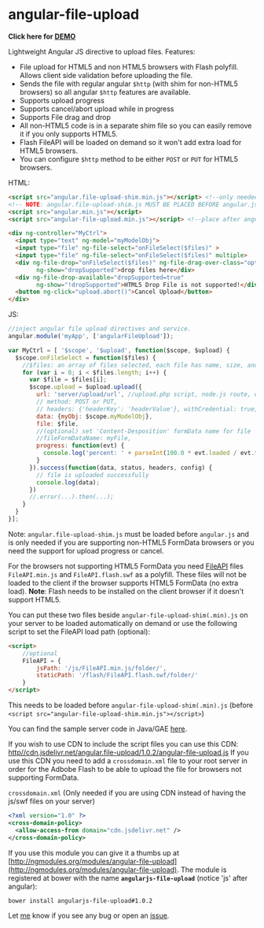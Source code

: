 angular-file-upload
===================


**Click here for <a href="http://angular-file-upload.appspot.com/" target="_blank">DEMO</a>**

Lightweight Angular JS directive to upload files. Features:
* File upload for HTML5 and non HTML5 browsers with Flash polyfill. Allows client side validation before uploading the file.
* Sends the file with regular angular `$http` (with shim for non-HTML5 browsers) so all angular `$http` features are available.
* Supports upload progress
* Supports cancel/abort upload while in progress
* Supports File drag and drop
* All non-HTML5 code is in a separate shim file so you can easily remove it if you only supports HTML5.
* Flash FileAPI will be loaded on demand so it won't add extra load for HTML5 browsers.
* You can configure `$http` method to be either `POST` or `PUT` for HTML5 browsers.

HTML:
```html
<script src="angular.file-upload-shim.min.js"></script> <!--only needed if you support upload progress/abort or non HTML5 FormData browsers.-->
<!-- NOTE: angular.file-upload-shim.js MUST BE PLACED BEFORE angular.js-->
<script src="angular.min.js"></script>
<script src="angular-file-upload.min.js"></script> <!--place after angular.js-->

<div ng-controller="MyCtrl">
  <input type="text" ng-model="myModelObj">
  <input type="file" ng-file-select="onFileSelect($files)" >
  <input type="file" ng-file-select="onFileSelect($files)" multiple>
  <div ng-file-drop="onFileSelect($files)" ng-file-drag-over-class="optional-css-class"
        ng-show="dropSupported">drop files here</div>
  <div ng-file-drop-available="dropSupported=true" 
        ng-show="!dropSupported">HTML5 Drop File is not supported!</div>
  <button ng-click="upload.abort()">Cancel Upload</button>
</div>
```

JS:
```js
//inject angular file upload directives and service.
angular.module('myApp', ['angularFileUpload']);

var MyCtrl = [ '$scope', '$upload', function($scope, $upload) {
  $scope.onFileSelect = function($files) {
    //$files: an array of files selected, each file has name, size, and type.
    for (var i = 0; i < $files.length; i++) {
      var $file = $files[i];
      $scope.upload = $upload.upload({
        url: 'server/upload/url', //upload.php script, node.js route, or servlet url
        // method: POST or PUT,
        // headers: {'headerKey': 'headerValue'}, withCredential: true,
        data: {myObj: $scope.myModelObj},
        file: $file,
        //(optional) set 'Content-Desposition' formData name for file
        //fileFormDataName: myFile,
        progress: function(evt) {
          console.log('percent: ' + parseInt(100.0 * evt.loaded / evt.total));
        }
      }).success(function(data, status, headers, config) {
        // file is uploaded successfully
        console.log(data);
      })
      //.error(...).then(...); 
    }
  }
}];
```

Note: `angular.file-upload-shim.js` must be loaded before `angular.js` and is only needed if you are supporting non-HTML5 FormData browsers or you need the support for upload progress or cancel.


For the browsers not supporting HTML5 FormData you need [FileAPI](https://github.com/mailru/FileAPI) files `FileAPI.min.js` and `FileAPI.flash.swf` as a polyfill. These files will not be loaded to the client if the browser supports HTML5 FormData (no extra load).
**Note**: Flash needs to be installed on the client browser if it doesn't support HTML5. 

You can put these two files beside `angular-file-upload-shim(.min).js` on your server to be loaded automatically on demand or use the following script to set the FileAPI load path (optional):
```html
<script>
    //optional
    FileAPI = {
        jsPath: '/js/FileAPI.min.js/folder/',
        staticPath: '/flash/FileAPI.flash.swf/folder/'
    }
</script>
```
This needs to be loaded before `angular-file-upload-shim(.min).js` (before `<script src="angular-file-upload-shim.min.js"></script>`)

You can find the sample server code in Java/GAE [here](https://github.com/danialfarid/angular-file-upload/blob/master/src/com/df/angularfileupload/FileUpload.java).

If you wish to use CDN to include the script files you can use this CDN: [http//cdn.jsdelivr.net/angular.file-upload/1.0.2/angular-file-upload.js](//cdn.jsdelivr.net/angular.file-upload/1.0.2/angular-file-upload.js) 
If you use this CDN you need to add a `crossdomain.xml` file to your root server in order for the Adbobe Flash to be able to upload the file for browsers not supporting FormData.

`crossdomain.xml` (Only needed if you are using CDN instead of having the js/swf files on your server)
```xml
<?xml version="1.0" ?>
<cross-domain-policy>
  <allow-access-from domain="cdn.jsdelivr.net" />
</cross-domain-policy>
```

If you use this module you can give it a thumbs up at [http://ngmodules.org/modules/angular-file-upload](http://ngmodules.org/modules/angular-file-upload).
The module is registered at bower with the name **`angularjs-file-upload`** (notice 'js' after angular): 
```sh
bower install angularjs-file-upload#1.0.2
```

Let [me](mailto:danial.farid@gmail.com) know if you see any bug or open an [issue](https://github.com/danialfarid/angular-file-upload/issues).



